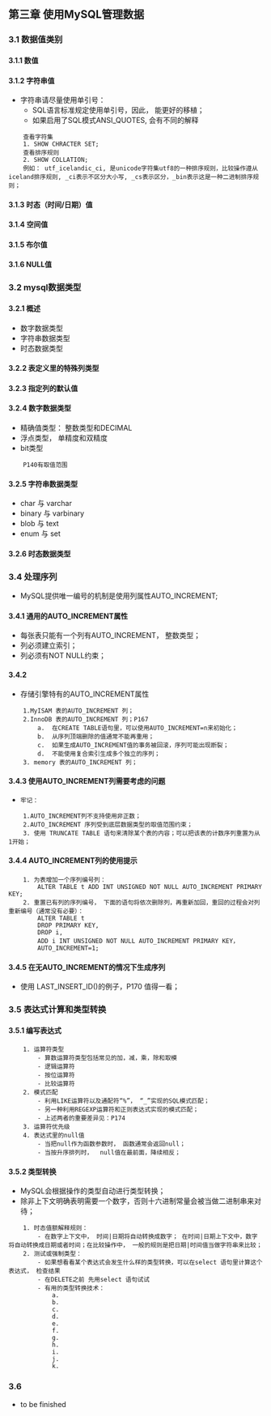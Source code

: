 ## 第三章  使用MySQL管理数据
### 3.1 数据值类别

#### 3.1.1 数值
#### 3.1.2 字符串值
- 字符串请尽量使用单引号：
    - SQL语言标准规定使用单引号，因此， 能更好的移植；
    - 如果启用了SQL模式ANSI_QUOTES, 会有不同的解释
~~~
    查看字符集
    1. SHOW CHRACTER SET;
    查看排序规则
    2. SHOW COLLATION;
    例如： utf_icelandic_ci, 是unicode字符集utf8的一种排序规则，比较操作遵从iceland排序规则, _ci表示不区分大小写, _cs表示区分，_bin表示这是一种二进制排序规则；
~~~

#### 3.1.3 时态（时间/日期）值

#### 3.1.4 空间值

#### 3.1.5 布尔值

#### 3.1.6 NULL值

### 3.2 mysql数据类型

#### 3.2.1 概述
- 数字数据类型
- 字符串数据类型
- 时态数据类型

#### 3.2.2 表定义里的特殊列类型

#### 3.2.3 指定列的默认值

#### 3.2.4 数字数据类型
- 精确值类型： 整数类型和DECIMAL
- 浮点类型， 单精度和双精度
- bit类型
~~~
    P140有取值范围
~~~

#### 3.2.5 字符串数据类型
- char 与 varchar
- binary 与 varbinary
- blob 与 text
- enum 与 set


#### 3.2.6 时态数据类型



### 3.4 处理序列
- MySQL提供唯一编号的机制是使用列属性AUTO_INCREMENT;

#### 3.4.1 通用的AUTO_INCREMENT属性
- 每张表只能有一个列有AUTO_INCREMENT， 整数类型；
- 列必须建立索引；
- 列必须有NOT NULL约束；

#### 3.4.2 
- 存储引擎特有的AUTO_INCREMENT属性
~~~
    1.MyISAM 表的AUTO_INCREMENT 列；
    2.InnoDB 表的AUTO_INCREMENT 列；P167
        a.  在CREATE TABLE语句里，可以使用AUTO_INCREMENT=n来初始化；
        b.  从序列顶端删除的值通常不能再重用；
        c.  如果生成AUTO_INCREMENT值的事务被回滚，序列可能出现断裂；
        d.  不能使用复合索引生成多个独立的序列；
    3. memory 表的AUTO_INCREMENT 列；
~~~

#### 3.4.3 使用AUTO_INCREMENT列需要考虑的问题
- `牢记：`
~~~
    1.AUTO_INCREMENT列不支持使用非正数；
    2.AUTO_INCREMENT 序列受到底层数据类型的取值范围约束；
    3. 使用 TRUNCATE TABLE 语句来清除某个表的内容；可以把该表的计数序列重置为从1开始；
~~~

#### 3.4.4 AUTO_INCREMENT列的使用提示
~~~
    1. 为表增加一个序列编号列：
        ALTER TABLE t ADD INT UNSIGNED NOT NULL AUTO_INCREMENT PRIMARY KEY;
    2. 重置已有列的序列编号， 下面的语句将依次删除列，再重新加回，重回的过程会对列重新编号（通常没有必要）：
        ALTER TABLE t
        DROP PRIMARY KEY,
        DROP i,
        ADD i INT UNSIGNED NOT NULL AUTO_INCREMENT PRIMARY KEY，
        AUTO_INCREMENT=1;
~~~


#### 3.4.5 在无AUTO_INCREMENT的情况下生成序列
- 使用 LAST_INSERT_ID()的例子，P170 值得一看；

### 3.5 表达式计算和类型转换
#### 3.5.1 编写表达式
~~~
    1. 运算符类型
        - 算数运算符类型包括常见的加，减，乘，除和取模
        - 逻辑运算符
        - 按位运算符
        - 比较运算符
    2. 模式匹配
        - 利用LIKE运算符以及通配符“%”， “_”实现的SQL模式匹配；
        - 另一种利用REGEXP运算符和正则表达式实现的模式匹配；
        - 上述两者的重要差异见：P174
    3. 运算符优先级
    4. 表达式里的null值
        - 当把null作为函数参数时， 函数通常会返回null；
        - 当按升序排列时，  null值在最前面，降续相反；
~~~
#### 3.5.2 类型转换
- MySQL会根据操作的类型自动进行类型转换；
- 除非上下文明确表明需要一个数字，否则十六进制常量会被当做二进制串来对待；
~~~
    1. 时态值额解释规则：
        - 在数字上下文中， 时间|日期将自动转换成数字； 在时间|日期上下文中，数字将自动转换成日期或者时间；在比较操作中， 一般的规则是把日期|时间值当做字符串来比较；
    2. 测试或强制类型：
        - 如果想看看某个表达式会发生什么样的类型转换，可以在select 语句里计算这个表达式， 检查结果
        - 在DELETE之前 先用select 语句试试
        - 有用的类型转换技术：
            a.
            b.
            c.
            d.
            e.
            f.
            g.
            h.
            i.
            j.
            k.
~~~

### 3.6 
- to be finished
